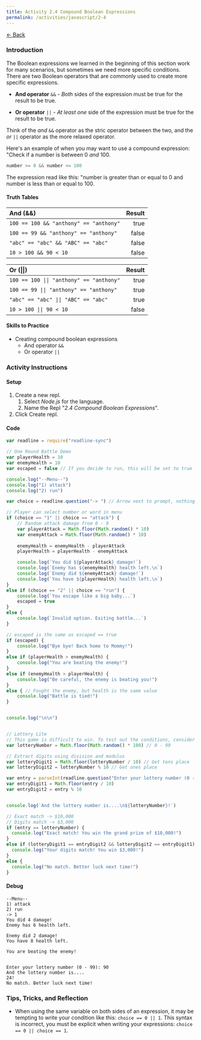 ```yaml
---
title: Activity 2.4 Compound Boolean Expressions
permalink: /activities/javascript/2-4
---
```


[← Back](/activities/javascript/)

### Introduction

The Boolean expressions we learned in the beginning of this section work for many scenarios, but sometimes we need more specific conditions. There are two Boolean operators that are commonly used to create more specific expressions.

- **And operator** `&&` - *Both* sides of the expression must be true for the result to be true.

- **Or operator** `||` - *At least one* side of the expression must be true for the result to be true.

Think of the *and* `&&` operator as the stric operator between the two, and the *or* `||` operator as the more relaxed operator.

Here's an example of when you may want to use a compound expression: "Check if a number is between 0 *and* 100.

```js
number >= 0 && number <= 100 
```

The expression read like this: "number is greater than or equal to 0 and number is less than or equal to 100.

#### Truth Tables

|   **And (&&)** |   **Result**  |
| :---------------------------------------- | --------: |
|   `100 == 100 && "anthony" == "anthony"`  |   true    |
|   `100 == 99 && "anthony" == "anthony"`   |   false   |
|   `"abc" == "abc" && "ABC" == "abc"`      |   false   |
|   `10 > 100 && 90 < 10`                   |   false   |

|   **Or (\|\|)**                           |   **Result**  |
| :---------------------------------------- | ------------: |
|   `100 == 100 \|\| "anthony" == "anthony"`  |   true        |
|   `100 == 99 \|\| "anthony" == "anthony"`   |   true        |
|   `"abc" == "abc" \|\| "ABC" == "abc"`      |   true        |
|   `10 > 100 \|\| 90 < 10`                   |   false       |

#### Skills to Practice

- Creating compound boolean expressions
    - And operator `&&`
    - Or operator `||`

### Activity Instructions

#### Setup

1. Create a new repl.
    1. Select *Node.js* for the language.
    2. Name the Repl "*2.4 Compound Boolean Expressions*".
2. Click Create repl.

#### Code
```js
var readline = require("readline-sync")

// One Round Battle Demo
var playerHealth = 10
var enemyHealth = 10
var escaped = false // If you decide to run, this will be set to true

console.log("--Menu--")
console.log("1) attack")
console.log("2) run")

var choice = readline.question("-> ") // Arrow next to prompt, nothing special

// Player can select number or word in menu
if (choice == "1" || choice == "attack") {
    // Random attack damage from 0 - 9
    var playerAttack = Math.floor(Math.random() * 10)
    var enemyAttack = Math.floor(Math.random() * 10)
    
    enemyHealth = enemyHealth - playerAttack
    playerHealth = playerHealth - enemyAttack

    console.log(`You did ${playerAttack} damage!`)
    console.log(`Enemy has ${enemyHealth} health left.\n`)
    console.log(`Enemy did ${enemyAttack} damage!`)
    console.log(`You have ${playerHealth} health left.\n`)
}
else if (choice == "2" || choice == "run") {
    console.log(`You escape like a big baby...`)
    escaped = true
}
else {
    console.log(`Invalid option. Exiting battle...`)
}

// escaped is the same as escaped == true
if (escaped) {
    console.log("Bye bye! Back home to Mommy!")
}
else if (playerHealth > enemyHealth) {
    console.log("You are beating the enemy!")
}
else if (enemyHealth > playerHealth) {
    console.log("Be careful, the enemy is beating you!")
}
else { // Fought the enemy, but health is the same value
    console.log("Battle is tied!")
}


console.log("\n\n")


// Lottery Lite
// This game is difficult to win. To test out the conditions, consider temporarily lowering the range.
var lotteryNumber = Math.floor(Math.random() * 100) // 0 - 99

// Extract digits using division and modulus
var lotteryDigit1 = Math.floor(lotteryNumber / 10) // Get tens place
var lotteryDigit2 = lotteryNumber % 10 // Get ones place

var entry = parseInt(readline.question("Enter your lottery number (0 - 99): "))
var entryDigit1 = Math.floor(entry / 10)
var entryDigit2 = entry % 10


console.log(`And the lottery number is....\n${lotteryNumber}!`)

// Exact match -> $10,000
// Digits match -> $3,000
if (entry == lotteryNumber) {
  console.log("Exact match! You win the grand prize of $10,000!")
}
else if (lotteryDigit1 == entryDigit2 && lotteryDigit2 == entryDigit1) {
  console.log("Your digits match! You win $3,000!")
}
else {
  console.log("No match. Better luck next time!")
}
```

#### Debug

```shell
--Menu--
1) attack
2) run
-> 1
You did 4 damage!
Enemy has 6 health left.

Enemy did 2 damage!
You have 8 health left.

You are beating the enemy!


Enter your lottery number (0 - 99): 90
And the lottery number is....
24!
No match. Better luck next time!
```

### Tips, Tricks, and Reflection

- When using the same variable on both sides of an expression, it may be tempting to write your condition like this: `choice == 0 || 1`. This syntax is incorrect, you must be explicit when writing your expressions: `choice == 0 || choice == 1`.